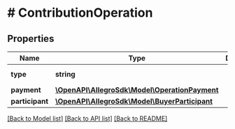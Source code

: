 # # ContributionOperation

## Properties

Name | Type | Description | Notes
------------ | ------------- | ------------- | -------------
**type** | **string** |  | [default to 'CONTRIBUTION']
**payment** | [**\OpenAPI\AllegroSdk\Model\OperationPayment**](OperationPayment.md) |  |
**participant** | [**\OpenAPI\AllegroSdk\Model\BuyerParticipant**](BuyerParticipant.md) |  |

[[Back to Model list]](../../README.md#models) [[Back to API list]](../../README.md#endpoints) [[Back to README]](../../README.md)

